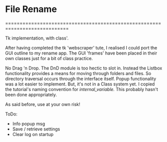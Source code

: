 # File Rename
============================================================================

Tk implementation, with class'.

After having completed the tk 'webscraper' tute, I realised I could port the GUI outline to my rename app. The GUI 'frames' have been placed in their own classes just for a bit of class practice.

No Drag 'n Drop. The DnD module is too hectic to slot in. Instead the Listbox functionality provides a means for moving through folders and files. So directory traversal occurs through the interface itself. Popup functionality was a lot easier to implement. But, it's not in a Class system yet. I copied the tutorial's naming convention for _internal_variable._ This probably hasn't been done appropriately. 

As said before, use at your own risk!

ToDo:
- Info popup msg
- Save / retrieve settings
- Clear log on startup


